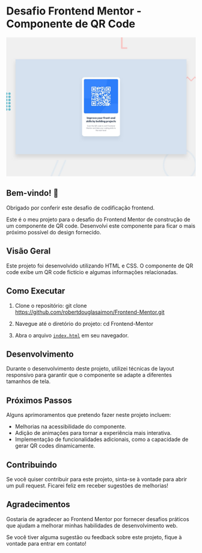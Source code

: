# Desafio Frontend Mentor - Componente de QR Code

![Preview do design para o componente de QR code](./design/desktop-preview.jpg)

## Bem-vindo! 👋

Obrigado por conferir este desafio de codificação frontend.

Este é o meu projeto para o desafio do Frontend Mentor de construção de um componente de QR code. Desenvolvi este componente para ficar o mais próximo possível do design fornecido.

## Visão Geral

Este projeto foi desenvolvido utilizando HTML e CSS. O componente de QR code exibe um QR code fictício e algumas informações relacionadas.

## Como Executar

1. Clone o repositório:
git clone https://github.com/robertdouglasaimon/Frontend-Mentor.git

2. Navegue até o diretório do projeto:
cd Frontend-Mentor


3. Abra o arquivo <a href="https://github.com/robertdouglasaimon/Frontend-Mentor/blob/main/Desafios/D1/index.html">`index.html`</a> em seu navegador.

## Desenvolvimento

Durante o desenvolvimento deste projeto, utilizei técnicas de layout responsivo para garantir que o componente se adapte a diferentes tamanhos de tela.

## Próximos Passos

Alguns aprimoramentos que pretendo fazer neste projeto incluem:

- Melhorias na acessibilidade do componente.
- Adição de animações para tornar a experiência mais interativa.
- Implementação de funcionalidades adicionais, como a capacidade de gerar QR codes dinamicamente.

## Contribuindo

Se você quiser contribuir para este projeto, sinta-se à vontade para abrir um pull request. Ficarei feliz em receber sugestões de melhorias!

## Agradecimentos

Gostaria de agradecer ao Frontend Mentor por fornecer desafios práticos que ajudam a melhorar minhas habilidades de desenvolvimento web.

Se você tiver alguma sugestão ou feedback sobre este projeto, fique à vontade para entrar em contato!



